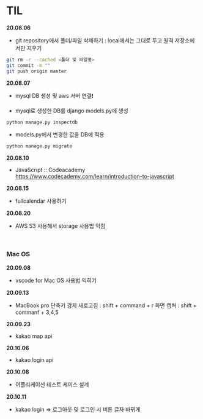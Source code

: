 # TIL



 **20.08.06**

- git repository에서 폴더/파일 삭제하기 : local에서는 그대로 두고 원격 저장소에서만 지우기
```bash
git rm -r --cached <폴더 및 파일명>
git commit -m ""
git push origin master
```


**20.08.07**

- mysql DB 생성 및 aws 서버 연결❗

- mysql로 생성한 DB를 django models.py에 생성
```python
python manage.py inspectdb
```

- models.py에서 변경한 값을 DB에 적용
```python
python manage.py migrate
```

**20.08.10**

- JavaScript :: Codeacademy
https://www.codecademy.com/learn/introduction-to-javascript

**20.08.15**
- fullcalendar 사용하기

**20.08.20**
- AWS S3 사용해서 storage 사용법 익힘
<br>

### Mac OS

**20.09.08**
- vscode for Mac OS 사용법 익히기

**20.09.13**
- MacBook pro 단축키
  강제 새로고침 : shift + command + r
  화면 캡쳐 : shift + commanf + 3,4,5
  
**20.09.23**
- kakao map api

**20.10.06**
- kakao login api

**20.10.08**
- 어플리케이션 테스트 케이스 설계

**20.10.11**
- kakao login => 로그아웃 및 로그인 시 버튼 글자 바뀌게
